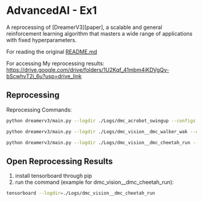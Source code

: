 # AdvancedAI - Ex1

A reprocessing of [DreamerV3][paper], a scalable and general reinforcement
learning algorithm that masters a wide range of applications with fixed
hyperparameters.

For reading the original [README.md](https://github.com/YardenLevinger/AdvancedAI_dreamerv3/blob/main/original_README.md)

For accessing My reprocessing results: https://drive.google.com/drive/folders/1U2Kqf_41mbm4jKDVgQy-bScwhvT2i_6u?usp=drive_link

## Reprocessing

Reprocessing Commands:

```sh
python dreamerv3/main.py --logdir ./Logs/dmc_acrobot_swingup --configs dmc_vision_acr --task dmc_acrobot_swingup
```
```sh
python dreamerv3/main.py --logdir ./Logs/dmc_vision__dmc_walker_wak --configs dmc_vision --task dmc_walker_walk
```
```sh
python dreamerv3/main.py --logdir ./Logs/dmc_vision__dmc_cheetah_run --configs dmc_vision --task dmc_cheetah_run
```

## Open Reprocessing Results

1. install tensorboard through pip
2. run the command (example for dmc_vision__dmc_cheetah_run):
```sh
tensorboard --logdir=./Logs/dmc_vision__dmc_cheetah_run
```